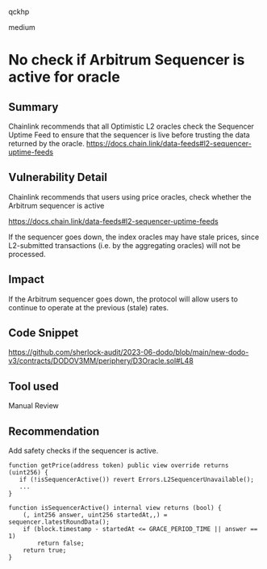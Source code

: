 qckhp

medium

# No check if Arbitrum Sequencer is active for oracle

## Summary

Chainlink recommends that all Optimistic L2 oracles check the Sequencer Uptime Feed to ensure that the sequencer is live before trusting the data returned by the oracle. https://docs.chain.link/data-feeds#l2-sequencer-uptime-feeds

## Vulnerability Detail

Chainlink recommends that users using price oracles, check whether the Arbitrum sequencer is active

https://docs.chain.link/data-feeds#l2-sequencer-uptime-feeds

If the sequencer goes down, the index oracles may have stale prices, since L2-submitted transactions (i.e. by the aggregating oracles) will not be processed.

## Impact

If the Arbitrum sequencer goes down, the protocol will allow users to continue to operate at the previous (stale) rates.

## Code Snippet

https://github.com/sherlock-audit/2023-06-dodo/blob/main/new-dodo-v3/contracts/DODOV3MM/periphery/D3Oracle.sol#L48

## Tool used

Manual Review

## Recommendation
Add safety checks if the sequencer is active.
```solidity
function getPrice(address token) public view override returns (uint256) {
   if (!isSequencerActive()) revert Errors.L2SequencerUnavailable();
   ...
}
```

```solidity
function isSequencerActive() internal view returns (bool) {
    (, int256 answer, uint256 startedAt,,) = sequencer.latestRoundData();
    if (block.timestamp - startedAt <= GRACE_PERIOD_TIME || answer == 1)
        return false;
    return true;
}
```